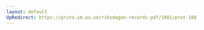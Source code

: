 ```yaml
---
layout: default
UpRedirect: https://pruto.im.uu.se/riksdagen-records-pdf/1881/prot-1881--fk--012.pdf
---
```

